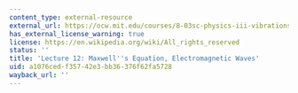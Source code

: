 ```yaml
---
content_type: external-resource
external_url: https://ocw.mit.edu/courses/8-03sc-physics-iii-vibrations-and-waves-fall-2016/pages/part-ii-electromagnetic-waves/lecture-12/
has_external_license_warning: true
license: https://en.wikipedia.org/wiki/All_rights_reserved
status: ''
title: 'Lecture 12: Maxwell''s Equation, Electromagnetic Waves'
uid: a1076ced-f357-42e3-bb36-376f62fa5728
wayback_url: ''
---
```

